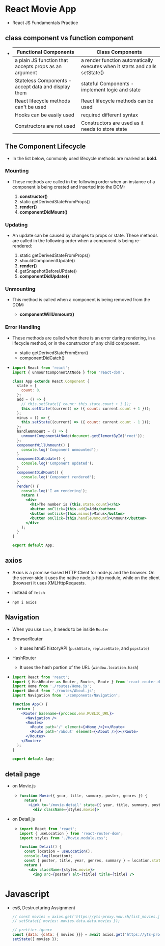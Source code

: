 # React Movie App

- React JS Fundamentals Practice

## class component vs function component

- | Functional Components                                 | Class Components                                                             |
  | ----------------------------------------------------- | ---------------------------------------------------------------------------- |
  | a plain JS function that accepts props as an argument | a render function automatically executes when it starts and calls setState() |
  | Stateless Components - accept data and display them   | stateful Components - implement logic and state                              |
  | React lifecycle methods can't be used                 | React lifecycle methods can be used                                          |
  | Hooks can be easily used                              | required different syntax                                                    |
  | Constructors are not used                             | Constructors are used as it needs to store state                             |

## The Component Lifecycle

- In the list below, commonly used lifecycle methods are marked as **bold**.

### Mounting

- These methods are called in the following order when an instance of a component is being created and inserted into the DOM:

  1. **constructor()**
  2. static getDerivedStateFromProps()
  3. **render()**
  4. **componentDidMount()**

### Updating

- An update can be caused by changes to props or state. These methods are called in the following order when a component is being re-rendered:

  1. static getDerivedStateFromProps()
  2. shouldComponentUpdate()
  3. **render()**
  4. getSnapshotBeforeUPdate()
  5. **componentDidUpdate()**

### Unmounting

- This method is called when a component is being removed from the DOM:

  - **componentWillUnmount()**

### Error Handling

- These methods are called when there is an error during rendering, in a lifecycle method, or in the constructor of any child component.

  - static getDerivedStateFromError()
  - componentDidCatch()

- ```jsx
  import React from 'react';
  import { unmountComponentAtNode } from 'react-dom';

  class App extends React.Component {
    state = {
      count: 0,
    };
    add = () => {
      // this.setState({ count: this.state.count + 1 });
      this.setState((current) => ({ count: current.count + 1 }));
    };
    minus = () => {
      this.setState((current) => ({ count: current.count - 1 }));
    };
    handleUnmount = () => {
      unmountComponentAtNode(document.getElementById('root'));
    };
    componentWillUnmount() {
      console.log('Component unmounted');
    }
    componentDidUpdate() {
      console.log('Component updated');
    }
    componentDidMount() {
      console.log('Component rendered');
    }
    render() {
      console.log('I am rendering');
      return (
        <div>
          <h1>The number is {this.state.count}</h1>
          <button onClick={this.add}>Add</button>
          <button onClick={this.minus}>Minus</button>
          <button onClick={this.handleUnmount}>Unmount</button>
        </div>
      );
    }
  }

  export default App;
  ```

## axios

- Axios is a promise-based HTTP Client for node.js and the browser. On the server-side it uses the native node.js http module, while on the client (browser) it uses XMLHttpRequests.

- instead of `fetch`

- `npm i axios`

## Navigation

- When you use `Link`, it needs to be inside `Router`

- BrowserRouter

  - It uses html5 historyAPI (`pushState`, `replaceState`, and `popstate`)

- HashRouter

  - It uses the hash portion of the URL (`window.location.hash`)

- ```jsx
  import React from 'react';
  import { HashRouter as Router, Routes, Route } from 'react-router-dom';
  import Home from './routes/Home.js';
  import About from './routes/About.js';
  import Navigation from './components/Navigation';

  function App() {
    return (
      <Router basename={process.env.PUBLIC_URL}>
        <Navigation />
        <Routes>
          <Route path='/' element={<Home />}></Route>
          <Route path='/about' element={<About />}></Route>
        </Routes>
      </Router>
    );
  }

  export default App;
  ```

## detail page

- on Movie.js

  - ```jsx
    function Movie({ year, title, summary, poster, genres }) {
      return (
        <Link to='/movie-detail' state={{ year, title, summary, poster, genres }}>
          <div className={styles.movie}>
    ```

- on Detail.js

  - ```jsx
    import React from 'react';
    import { useLocation } from 'react-router-dom';
    import styles from './Movie.module.css';

    function Detail() {
      const location = useLocation();
      console.log(location);
      const { poster, title, year, genres, summary } = location.state;
      return (
        <div className={styles.movie}>
          <img src={poster} alt={title} title={title} />
    ```

# Javascript

- es6, Destructuring Assignment

  ```js
  // const movies = axios.get('https://yts-proxy.now.sh/list_movies.json');
  // setState({ movies: movies.data.data.movies });

  // prettier-ignore
  const {data: {data: { movies }}} = await axios.get('https://yts-proxy.now.sh/list_movies.json');
  setState({ movies });
  ```
